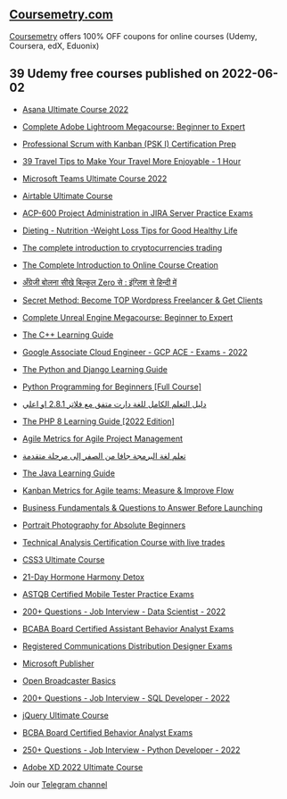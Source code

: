 ## [**Coursemetry.com**](https://coursemetry.com/)

[Coursemetry](https://coursemetry.com/) offers 100% OFF coupons for online courses (Udemy, Coursera, edX, Eduonix)

## **39 Udemy free courses published on 2022-06-02**

* [Asana Ultimate Course 2022](https://coursemetry.com/asana-ultimate-course-2022/)

* [Complete Adobe Lightroom Megacourse: Beginner to Expert](https://coursemetry.com/complete-adobe-lightroom-megacourse-beginner-to-expert/)

* [Professional Scrum with Kanban (PSK I) Certification Prep](https://coursemetry.com/professional-scrum-with-kanban-psk-i-certification-prep/)

* [39 Travel Tips to Make Your Travel More Enjoyable - 1 Hour](https://coursemetry.com/39-travel-tips-to-make-your-travel-more-enjoyable-1-hour/)

* [Microsoft Teams Ultimate Course 2022](https://coursemetry.com/microsoft-teams-ultimate-course-2022/)

* [Airtable Ultimate Course](https://coursemetry.com/airtable-ultimate-course/)

* [ACP-600 Project Administration in JIRA Server Practice Exams](https://coursemetry.com/acp-600-project-administration-in-jira-server-practice-exams/)

* [Dieting - Nutrition -Weight Loss Tips for Good Healthy Life](https://coursemetry.com/dieting-nutrition-weight-loss-tips-for-good-healthy-life/)

* [The complete introduction to cryptocurrencies trading](https://coursemetry.com/the-complete-introduction-to-cryptocurrencies-trading/)

* [The Complete Introduction to Online Course Creation](https://coursemetry.com/the-complete-introduction-to-online-course-creation/)

* [अँग्रेजी बोलना सीखे बिल्कुल Zero से : इंग्लिश से हिन्दी में](https://coursemetry.com/%e0%a4%85%e0%a4%81%e0%a4%97%e0%a5%8d%e0%a4%b0%e0%a5%87%e0%a4%9c%e0%a5%80-%e0%a4%ac%e0%a5%8b%e0%a4%b2%e0%a4%a8%e0%a4%be-%e0%a4%b8%e0%a5%80%e0%a4%96%e0%a5%87-%e0%a4%ac%e0%a4%bf%e0%a4%b2%e0%a5%8d/)

* [Secret Method: Become TOP Wordpress Freelancer & Get Clients](https://coursemetry.com/secret-method-become-top-wordpress-freelancer-get-clients/)

* [Complete Unreal Engine Megacourse: Beginner to Expert](https://coursemetry.com/complete-unreal-engine-megacourse-beginner-to-expert/)

* [The C++ Learning Guide](https://coursemetry.com/the-c-learning-guide/)

* [Google Associate Cloud Engineer - GCP ACE - Exams - 2022](https://coursemetry.com/google-associate-cloud-engineer-gcp-ace-exams-2022/)

* [The Python and Django Learning Guide](https://coursemetry.com/the-python-and-django-learning-guide/)

* [Python Programming for Beginners [Full Course]](https://coursemetry.com/python-programming-for-beginners-full-course/)

* [دليل التعلم الكامل للغة دارت متفق مع فلاتر 2.8.1 او اعلي](https://coursemetry.com/%d8%af%d9%84%d9%8a%d9%84-%d8%a7%d9%84%d8%aa%d8%b9%d9%84%d9%85-%d8%a7%d9%84%d9%83%d8%a7%d9%85%d9%84-%d9%84%d9%84%d8%ba%d8%a9-%d8%af%d8%a7%d8%b1%d8%aa-%d9%85%d8%aa%d9%81%d9%82-%d9%85%d8%b9-%d9%81%d9%84/)

* [The PHP 8 Learning Guide [2022 Edition]](https://coursemetry.com/the-php-8-learning-guide-2022-edition/)

* [Agile Metrics for Agile Project Management](https://coursemetry.com/agile-metrics-for-agile-project-management/)

* [تعلم لغة البرمجة جافا من الصفر إلى مرحلة متقدمة](https://coursemetry.com/%d8%aa%d8%b9%d9%84%d9%85-%d9%84%d8%ba%d8%a9-%d8%a7%d9%84%d8%a8%d8%b1%d9%85%d8%ac%d8%a9-%d8%ac%d8%a7%d9%81%d8%a7-%d9%85%d9%86-%d8%a7%d9%84%d8%b5%d9%81%d8%b1-%d8%a5%d9%84%d9%89-%d9%85%d8%b1%d8%ad%d9%84/)

* [The Java Learning Guide](https://coursemetry.com/the-java-learning-guide/)

* [Kanban Metrics for Agile teams: Measure & Improve Flow](https://coursemetry.com/kanban-metrics-for-agile-teams-measure-improve-flow/)

* [Business Fundamentals & Questions to Answer Before Launching](https://coursemetry.com/business-fundamentals-questions-to-answer-before-launching/)

* [Portrait Photography for Absolute Beginners](https://coursemetry.com/portrait-photography-for-absolute-beginners/)

* [Technical Analysis Certification Course with live trades](https://coursemetry.com/technical-analysis-certification-course-with-live-trades/)

* [CSS3 Ultimate Course](https://coursemetry.com/css3-ultimate-course/)

* [21-Day Hormone Harmony Detox](https://coursemetry.com/21-day-hormone-harmony-detox/)

* [ASTQB Certified Mobile Tester Practice Exams](https://coursemetry.com/astqb-certified-mobile-tester-practice-exams/)

* [200+ Questions - Job Interview - Data Scientist - 2022](https://coursemetry.com/200-questions-job-interview-data-scientist-2022/)

* [BCABA Board Certified Assistant Behavior Analyst Exams](https://coursemetry.com/bcaba-board-certified-assistant-behavior-analyst-exams/)

* [Registered Communications Distribution Designer Exams](https://coursemetry.com/registered-communications-distribution-designer-exams/)

* [Microsoft Publisher](https://coursemetry.com/microsoft-publisher/)

* [Open Broadcaster Basics](https://coursemetry.com/open-broadcaster-basics/)

* [200+ Questions - Job Interview - SQL Developer - 2022](https://coursemetry.com/200-questions-job-interview-sql-developer-2022/)

* [jQuery Ultimate Course](https://coursemetry.com/jquery-ultimate-course/)

* [BCBA Board Certified Behavior Analyst Exams](https://coursemetry.com/bcba-board-certified-behavior-analyst-exams/)

* [250+ Questions - Job Interview - Python Developer - 2022](https://coursemetry.com/250-questions-job-interview-python-developer-2022/)

* [Adobe XD 2022 Ultimate Course](https://coursemetry.com/adobe-xd-2022-ultimate-course/)


Join our [Telegram channel](https://t.me/coursemetry)